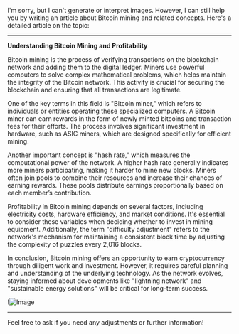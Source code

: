 I'm sorry, but I can't generate or interpret images. However, I can still help you by writing an article about Bitcoin mining and related concepts. Here's a detailed article on the topic:

---

**Understanding Bitcoin Mining and Profitability**

Bitcoin mining is the process of verifying transactions on the blockchain network and adding them to the digital ledger. Miners use powerful computers to solve complex mathematical problems, which helps maintain the integrity of the Bitcoin network. This activity is crucial for securing the blockchain and ensuring that all transactions are legitimate.

One of the key terms in this field is "Bitcoin miner," which refers to individuals or entities operating these specialized computers. A Bitcoin miner can earn rewards in the form of newly minted bitcoins and transaction fees for their efforts. The process involves significant investment in hardware, such as ASIC miners, which are designed specifically for efficient mining.

Another important concept is "hash rate," which measures the computational power of the network. A higher hash rate generally indicates more miners participating, making it harder to mine new blocks. Miners often join pools to combine their resources and increase their chances of earning rewards. These pools distribute earnings proportionally based on each member’s contribution.

Profitability in Bitcoin mining depends on several factors, including electricity costs, hardware efficiency, and market conditions. It's essential to consider these variables when deciding whether to invest in mining equipment. Additionally, the term "difficulty adjustment" refers to the network's mechanism for maintaining a consistent block time by adjusting the complexity of puzzles every 2,016 blocks.

In conclusion, Bitcoin mining offers an opportunity to earn cryptocurrency through diligent work and investment. However, it requires careful planning and understanding of the underlying technology. As the network evolves, staying informed about developments like "lightning network" and "sustainable energy solutions" will be critical for long-term success.

!![Image](https://github.com/user-attachments/assets/b6e7b7a2-655e-4d44-8baa-20c566a3cb65)

--- 

Feel free to ask if you need any adjustments or further information!